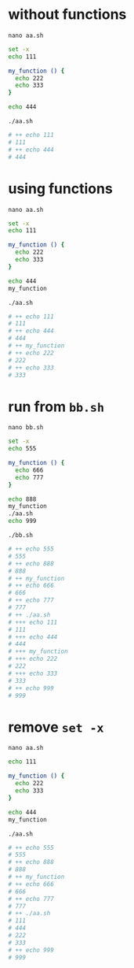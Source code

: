 # without functions
`nano aa.sh`
```bash
set -x
echo 111

my_function () {
  echo 222
  echo 333
}

echo 444
```

`./aa.sh`
```bash
# ++ echo 111
# 111
# ++ echo 444
# 444
```


# using functions
`nano aa.sh`
```bash
set -x
echo 111

my_function () {
  echo 222
  echo 333
}

echo 444
my_function
```

`./aa.sh`
```bash
# ++ echo 111
# 111
# ++ echo 444
# 444
# ++ my_function
# ++ echo 222
# 222
# ++ echo 333
# 333
```


# run from `bb.sh`
`nano bb.sh`
```bash
set -x
echo 555

my_function () {
  echo 666
  echo 777
}

echo 888
my_function
./aa.sh
echo 999
```

`./bb.sh`
```bash
# ++ echo 555
# 555
# ++ echo 888
# 888
# ++ my_function
# ++ echo 666
# 666
# ++ echo 777
# 777
# ++ ./aa.sh
# +++ echo 111
# 111
# +++ echo 444
# 444
# +++ my_function
# +++ echo 222
# 222
# +++ echo 333
# 333
# ++ echo 999
# 999
```


# remove `set -x`
`nano aa.sh`
```bash
echo 111

my_function () {
  echo 222
  echo 333
}

echo 444
my_function
```

`./aa.sh`
```bash
# ++ echo 555
# 555
# ++ echo 888
# 888
# ++ my_function
# ++ echo 666
# 666
# ++ echo 777
# 777
# ++ ./aa.sh
# 111
# 444
# 222
# 333
# ++ echo 999
# 999
```
